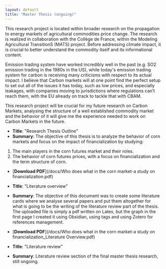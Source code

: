 ```yaml
---
layout: default
title: "Master Thesis (ongoing)"
---
```


This research project is located within broader research on the propagation to energy markets of agricultural commodities price change. The research is realized in collaboration with the Collège de France, within the Modeling Agricultural TransitionS (MATS) project.
Before addressing climate impact, it is crucial to better understand the commodity itself and its informational content.

Emission trading system have worked incredibly well in the past (e.g. SO2 emission trading in the 1980s in the US), while today's emission trading system for carbon is receiving many criticisms with respect to its actual impact.
I believe that Carbon markets will at one point find the perfect setup to set out all of the issues it has today, such as low prices, and especially leakages, with companies moving to jurisdictions where regulations can’t reach them, with the EU already on track to tackle that with CBAM.

This research project will be crucial for my future research on Carbon Markets, analysing the structure of a well established commodity market and the behavior of it will give me the experience needed to work on Carbon Markets in the future.

- **Title**: "Research Thesis Outline"
- **Summary**: The objective of this thesis is to analyze the behavior of corn markets and focus on the impact of financialization by studying:
1. The main players in the corn futures market and their roles.
2. The behavior of corn futures prices, with a focus on financialization and the term structure of corn.
- [**Download PDF**](/docs/Who does what in the corn market-a study on financialization.pdf)

- **Title**: "Literature overview"
- **Summary**: The objective of this document was to create some literature cards where we analyse several papers and put them altogether for what is going to be the writing of the literature review part of the thesis.
The uploaded file is simply a pdf written on Latex, but the graph in the first page I created it using Obsidian, using tags and using Zotero for references management.
- [**Download PDF**](/docs/Who does what in the corn market-a study on financialization_Literature Overview.pdf)

- **Title**: "Literature review"
- **Summary**: Literature review section of the final master thesis research, still ongoing.
